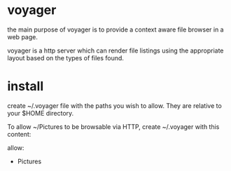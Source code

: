 # voyager

the main purpose of voyager is to provide a context aware file browser in a web page. 

voyager is a http server which can render file listings using the appropriate layout based
on the types of files found.

# install

create ~/.voyager file with the paths you wish to allow. They are relative to your $HOME directory.

To allow ~/Pictures to be browsable via HTTP, create ~/.voyager with this content:

   allow:
   - Pictures

